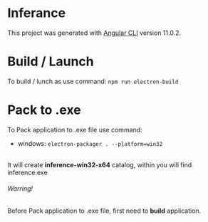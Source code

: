 # Inferance

This project was generated with [Angular CLI](https://github.com/angular/angular-cli) version 11.0.2.

# Build / Launch
To build / lunch as use command: `npm run electron-build`

# Pack to .exe
To Pack application to .exe file use command: 
 * windows: `electron-packager . --platform=win32` 

\
It will create **inference-win32-x64** catalog, within you will find inference.exe 

###### Warring! 
Before Pack application to .exe file, first need to **build** application.
